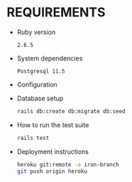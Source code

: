 # REQUIREMENTS


* Ruby version

  ```
  2.6.5
  ```

* System dependencies

  ```
  Postgresql 11.5
  ```

* Configuration

* Database setup

  ```sh
  rails db:create db:migrate db:seed
  ```

* How to run the test suite

  ```sh
  rails test
  ```

* Deployment instructions

  ```sh
  heroku git:remote -a iron-branch
  git push origin heroku
  ```